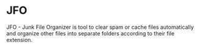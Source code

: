 # JFO
JFO - Junk File Organizer is tool to clear spam or cache files automatically and organize other files into separate folders according to their file extension.
